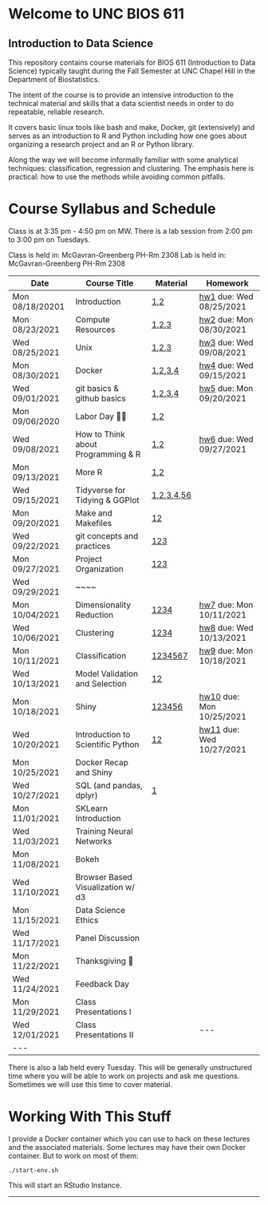 Welcome to UNC BIOS 611
=======================
Introduction to Data Science
----------------------------

This repository contains course materials for BIOS 611 (Introduction
to Data Science) typically taught during the Fall Semester at UNC
Chapel Hill in the Department of Biostatistics.

The intent of the course is to provide an intensive introduction to
the technical material and skills that a data scientist needs in order
to do repeatable, reliable research.

It covers basic linux tools like bash and make, Docker, git
(extensively) and serves as an introduction to R and Python including
how one goes about organizing a research project and an R or Python
library.

Along the way we will become informally familiar with some analytical
techniques: classification, regression and clustering. The emphasis
here is practical: how to use the methods while avoiding common
pitfalls.

Course Syllabus and Schedule
============================

Class is at 3:35 pm - 4:50 pm on MW. There is a lab session from 2:00
pm to 3:00 pm on Tuesdays.

Class is held in: McGavran-Greenberg PH-Rm 2308
Lab is held in: McGavran-Greenberg PH-Rm 2308


| Date            | Course Title                       | Material                                                 | Homework                         |
| ---             | ---                                | ---                                                      | ---                              |
| Mon 08/18/20201 | Introduction                       | [1][m1],[2][m2]                                          | [hw1][hw1] due: Wed 08/25/2021   |
| Mon 08/23/2021  | Compute Resources                  | [1][m3],[2][m4],[3][m5]                                  | [hw2][hw2] due: Mon 08/30/2021   |
| Wed 08/25/2021  | Unix                               | [1][m8],[2][m6],[3][m7]                                  | [hw3][hw3] due: Wed 09/08/2021   |
| Mon 08/30/2021  | Docker                             | [1][m9],[2][m4],[3][m5],[4][m10]                         | [hw4][hw4] due: Wed 09/15/2021   |
| Wed 09/01/2021  | git basics & github basics         | [1][m13],[2][m14],[3][m15],[4][m16]                      | [hw5][hw5] due: Mon 09/20/2021   |
| Mon 09/06/2020  | Labor Day 🍞🌹                     | [1][m12],[2][m16]                                        |                                  |
| Wed 09/08/2021  | How to Think about Programming & R | [1][m18],[2][m19]                                        | [hw6][hw6] due: Wed 09/27/2021   |
| Mon 09/13/2021  | More R                             | [1][m20],[2][m23]                                        |                                  |
| Wed 09/15/2021  | Tidyverse for Tidying & GGPlot     | [1][m22],[2][m24],[3][m25],[4][m26],[5][m27][6][m28]     |                                  |
| Mon 09/20/2021  | Make and Makefiles                 | [1][m29][2][m30]                                         |                                  |
| Wed 09/22/2021  | git concepts and practices         | [1][m31][2][m32][3][m33]                                 |                                  |
| Mon 09/27/2021  | Project Organization               | [1][m34][2][m35][3][m36]                                 |                                  |
| Wed 09/29/2021  | ~~~~                               |                                                          |                                  |
| Mon 10/04/2021  | Dimensionality Reduction           | [1][m37][2][m38][3][m39][4][m40]                         | [hw7][hw7] due: Mon 10/11/2021   |
| Wed 10/06/2021  | Clustering                         | [1][m41][2][m42][3][m43][4][m44]                         | [hw8][hw8] due: Wed 10/13/2021   |
| Mon 10/11/2021  | Classification                     | [1][m45][2][m46][3][m47][4][m48][5][m49][6][m50][7][m51] | [hw9][hw9] due: Mon 10/18/2021   |
| Wed 10/13/2021  | Model Validation and Selection     | [1][m52][2][m53]                                         |                                  |
| Mon 10/18/2021  | Shiny                              | [1][m54][2][m55][3][m56][4][m57][5][m58][6][m59]         | [hw10][hw10] due: Mon 10/25/2021 |
| Wed 10/20/2021  | Introduction to Scientific Python  | [1][m60][2][m61]                                         | [hw11][hw11] due: Wed 10/27/2021 |
| Mon 10/25/2021  | Docker Recap and Shiny             |                                                          |                                  |
| Wed 10/27/2021  | SQL (and pandas, dplyr)            | [1][m11]                                                 |                                  |
| Mon 11/01/2021  | SKLearn Introduction               |                                                          |                                  |
| Wed 11/03/2021  | Training Neural Networks           |                                                          |                                  |
| Mon 11/08/2021  | Bokeh                              |                                                          |                                  |
| Wed 11/10/2021  | Browser Based Visualization w/ d3  |                                                          |                                  |
| Mon 11/15/2021  | Data Science Ethics                |                                                          |                                  |
| Wed 11/17/2021  | Panel Discussion                   |                                                          |                                  |
| Mon 11/22/2021  | Thanksgiving 🦃                    |                                                          |                                  |
| Wed 11/24/2021  | Feedback Day                       |                                                          |                                  |
| Mon 11/29/2021  | Class Presentations I              |                                                          |                                  |
| Wed 12/01/2021  | Class Presentations II             |                                                          | ---                              |
| ---             |                                    |                                                          |                                  |


There is also a lab held every Tuesday. This will be generally
unstructured time where you will be able to work on projects and ask
me questions. Sometimes we will use this time to cover material.

Working With This Stuff
=======================

I provide a Docker container which you can use to hack on these
lectures and the associated materials. Some lectures may have their
own Docker container. But to work on most of them:


    ./start-env.sh
    
This will start an RStudio Instance.

* * * 

[m1]:https://github.com/Vincent-Toups/datasci611/blob/main/lectures/01-course-intro-data-scientist/course-intro-data-scientist.org
[m2]:https://github.com/Vincent-Toups/datasci611/blob/main/lectures/01-course-intro-data-scientist/slides.Rpres
[m3]:https://its.unc.edu/research-computing/longleaf-cluster/
[m4]:https://docs.docker.com/docker-for-windows/install/
[m5]:https://docs.docker.com/engine/install/ubuntu/
[m6]:https://www.gnu.org/software/bash/manual/bash.html
[m7]:https://learnxinyminutes.com/docs/bash/
[m8]:https://github.com/Vincent-Toups/datasci611/tree/main/lectures/02-unix
[m9]:https://github.com/Vincent-Toups/datasci611/blob/main/lectures/03-Docker/docker.org
[m10]:https://learnxinyminutes.com/docs/docker/
[m11]:https://tomaugspurger.github.io/dplry-pandas.html
[m12]:https://en.wikipedia.org/wiki/Labor_Day
[m13]:https://git-scm.com/book/en/v2
[m14]:https://docs.github.com/en/get-started
[m15]:https://docs.github.com/en/github/authenticating-to-github/connecting-to-github-with-ssh/adding-a-new-ssh-key-to-your-github-account
[m16]:https://hyperallergic.com/313435/an-illustrated-guide-to-guy-debords-the-society-of-the-spectacle/
[m17]:https://liyanxu.blog/2017/02/12/install-git-on-windows-and-set-up-ssh-keys/
[m18]:https://learnxinyminutes.com/docs/r/
[m19]:http://adv-r.had.co.nz/
[m20]:http://adv-r.had.co.nz/Computing-on-the-language.html
[m21]:https://dplyr.tidyverse.org/articles/programming.html
[m22]:https://www.popularmechanics.com/science/a22577/genetics-papers-excel-errors/
[m23]:https://dplyr.tidyverse.org/
[m24]:https://tidyr.tidyverse.org/
[m25]:https://readr.tidyverse.org/
[m25]:https://ggplot2.tidyverse.org/
[m26]:https://magrittr.tidyverse.org/
[m27]:https://r4ds.had.co.nz/tidy-data.html
[m28]:https://www.interaction-design.org/literature/article/preattentive-visual-properties-and-how-to-use-them-in-information-visualization
[m29]:https://www.gnu.org/software/make/
[m30]:https://learnxinyminutes.com/docs/make/
[m31]:https://www.man7.org/linux/man-pages/man1/diff.1.html
[m32]:https://man7.org/linux/man-pages/man1/patch.1.html
[m33]:https://git-scm.com/book/en/v2/Git-Tools-Interactive-Staging
[m34]:https://github.com/virkud/bios611-project1
[m35]:https://www.latex-project.org/
[m36]:https://bookdown.org/yihui/rmarkdown-cookbook/install-latex.html
[m37]:https://en.wikipedia.org/wiki/Manifold_hypothesis
[m38]:https://en.wikipedia.org/wiki/Vector_space
[m39]:https://en.wikipedia.org/wiki/T-distributed_stochastic_neighbor_embedding
[m40]:https://scikit-learn.org/stable/modules/manifold.html
[m41]:https://https://scikit-learn.org/stable/auto_examples/cluster/plot_cluster_comparison.html
[m42]:https://rstudio.github.io/reticulate/
[m43]:https://en.wikipedia.org/wiki/K-means_clustering
[m44]:https://en.wikipedia.org/wiki/Spectral_clustering
[m45]:https://en.wikipedia.org/wiki/Linear_discriminant_analysis
[m46]:https://en.wikipedia.org/wiki/AdaBoost
[m47]:https://www.rdocumentation.org/packages/gbm/versions/2.1.8
[m48]:https://en.wikipedia.org/wiki/Receiver_operating_characteristic
[m49]:https://en.wikipedia.org/wiki/Linear_discriminant_analysis
[m50]:https://en.wikipedia.org/wiki/Logistic_regression
[m51]:https://en.wikipedia.org/wiki/F-score
[m52]:https://topepo.github.io/caret/model-training-and-tuning.html
[m53]:https://en.wikipedia.org/wiki/Cross-validation_(statistics)
[m54]:https://www.geeksforgeeks.org/difference-between-127-0-0-1-and-0-0-0-0/
[m55]:https://developer.mozilla.org/en-US/docs/Web/HTTP/Overview
[m56]:https://en.wikipedia.org/wiki/HTML
[m57]:https://en.wikipedia.org/wiki/JavaScript
[m58]:https://shiny.rstudio.com/
[m59]:https://plotly.com/r/
[m60]:https://learnxinyminutes.com/docs/python/
[m61]:https://numpy.org/

[hw1]:https://github.com/Vincent-Toups/datasci611/blob/main/lectures/01-course-intro-data-scientist/homework.md
[hw2]:https://github.com/Vincent-Toups/datasci611/blob/main/lectures/X-02-vcl/homework.md
[hw3]:https://github.com/Vincent-Toups/datasci611/blob/main/lectures/02-unix/homework.md
[hw4]:https://github.com/Vincent-Toups/datasci611/blob/main/lectures/03-Docker/homework.md
[hw5]:https://github.com/Vincent-Toups/datasci611/blob/main/lectures/04-git-basics/homework.md
[hw6]:https://github.com/Vincent-Toups/datasci611/blob/main/lectures/05-Programming-and-Programming-in-R/homework-p1.md
[hw7]:https://github.com/Vincent-Toups/datasci611/blob/main/lectures/10-dimensionality-reduction/homework.md
[hw8]:https://github.com/Vincent-Toups/datasci611/blob/main/lectures/11-clustering/homework.md
[hw9]:https://github.com/Vincent-Toups/datasci611/blob/main/lectures/12-classification/homework.md
[hw10]:https://github.com/Vincent-Toups/datasci611/blob/main/lectures/14-shiny/shiny-homework.md
[hw11]:https://github.com/Vincent-Toups/datasci611/blob/main/lectures/15-python/python-homework.md
